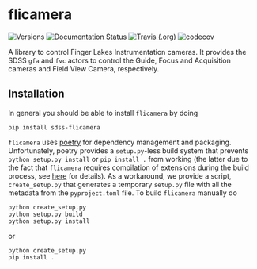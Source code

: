 # flicamera

![Versions](https://img.shields.io/badge/python->3.7-blue)
[![Documentation Status](https://readthedocs.org/projects/flicamera/badge/?version=latest)](https://sdss-flicamera.readthedocs.io/en/latest/?badge=latest)
[![Travis (.org)](https://img.shields.io/travis/sdss/flicamera)](https://travis-ci.org/sdss/flicamera)
[![codecov](https://codecov.io/gh/sdss/flicamera/branch/master/graph/badge.svg)](https://codecov.io/gh/sdss/flicamera)

A library to control Finger Lakes Instrumentation cameras. It provides the SDSS ``gfa`` and ``fvc`` actors to control the Guide, Focus and Acquisition cameras and Field View Camera, respectively.

## Installation

In general you should be able to install ``flicamera`` by doing

```console
pip install sdss-flicamera
```

``flicamera`` uses [poetry](http://poetry.eustace.io/) for dependency management and packaging. Unfortunately, poetry provides a ``setup.py``-less build system that prevents ``python setup.py install`` or ``pip install .`` from working (the latter due to the fact that ``flicamera`` requires compilation of extensions during the build process, see [here](https://github.com/python-poetry/poetry/issues/1516) for details). As a workaround, we provide a script, ``create_setup.py`` that generates a temporary ``setup.py`` file with all the metadata from the ``pyproject.toml`` file. To build ``flicamera`` manually do

```console
python create_setup.py
python setup.py build
python setup.py install
```

or

```console
python create_setup.py
pip install .
```
